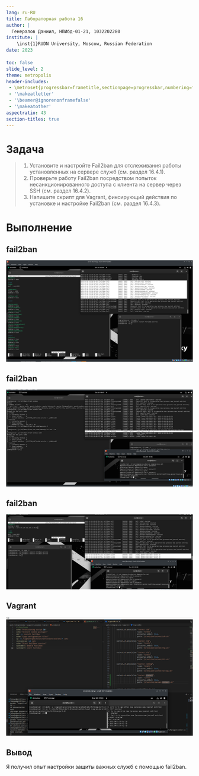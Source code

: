 ```yaml
---
lang: ru-RU
title: Лабораторная работа 16
author: |
  Генералов Даниил, НПИбд-01-21, 1032202280
institute: |
	\inst{1}RUDN University, Moscow, Russian Federation
date: 2023

toc: false
slide_level: 2
theme: metropolis
header-includes: 
 - \metroset{progressbar=frametitle,sectionpage=progressbar,numbering=fraction}
 - '\makeatletter'
 - '\beamer@ignorenonframefalse'
 - '\makeatother'
aspectratio: 43
section-titles: true
---
```


# Задача

> 1. Установите и настройте Fail2ban для отслеживания работы установленных на сервере служб (см. раздел 16.4.1).
> 2. Проверьте работу Fail2ban посредством попыток несанкционированного доступа с клиента на сервер через SSH (см. раздел 16.4.2).
> 3. Напишите скрипт для Vagrant, фиксирующий действия по установке и настройке Fail2ban (см. раздел 16.4.3).


# Выполнение 

## fail2ban

![fail2ban](../report/1.png)

## fail2ban

![fail2ban](../report/2.png)

## fail2ban

![fail2ban](../report/3.png)

## Vagrant

![vagrant](../report/4.png)


## Вывод

Я получил опыт настройки защиты важных служб с помощью fail2ban.
